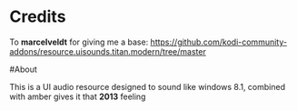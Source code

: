 # Credits

To __marcelveldt__ for giving me a base: https://github.com/kodi-community-addons/resource.uisounds.titan.modern/tree/master

#About

This is a UI audio resource designed to sound like windows 8.1, combined with amber gives it that __2013__ feeling
